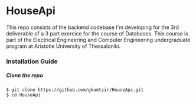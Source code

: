 # HouseApi

This repo consists of the backend codebase I'm developing for the 3rd deliverable of a 3 part exercice for the course of Databases. This course is part of the Electrical Engineering and Computer Engineering undergraduate program at Aristotle University of Thessaloniki.

### Installation Guide

##### Clone the repo
```
$ git clone https://github.com/gkamtzir/HouseApi.git
$ cd HouseApi
```
